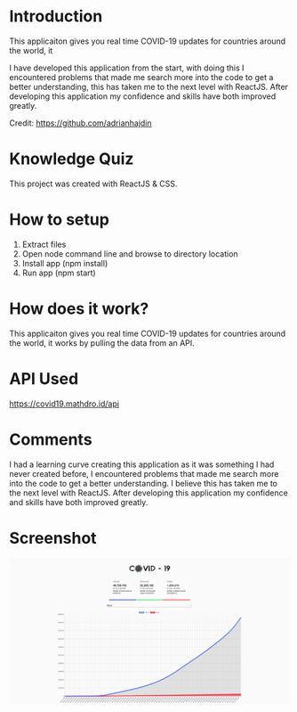 # Introduction
This applicaiton gives you real time COVID-19 updates for countries around the world, it 

I have developed this application from the start, with doing this I encountered problems that made me search more into the code to get a better understanding, this has taken me to the next level with ReactJS. After developing this application my confidence and skills have both improved greatly.

Credit: https://github.com/adrianhajdin


# Knowledge Quiz

This project was created with ReactJS & CSS.

# How to setup

1. Extract files
2. Open node command line and browse to directory location
3. Install app (npm install)
4. Run app (npm start)


# How does it work?

This applicaiton gives you real time COVID-19 updates for countries around the world, it works by pulling the data from an API. 

# API Used
https://covid19.mathdro.id/api

# Comments

I had a learning curve creating this application as it was something I had never created before, I encountered problems that made me search more into the code to get a better understanding. I believe this has taken me to the next level with ReactJS. After developing this application my confidence and skills have both improved greatly.


# Screenshot

![Corona Tracker](https://github.com/cbm93/coronatracker/blob/main/coronatracker.png)
